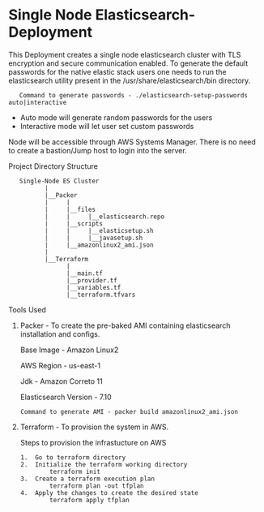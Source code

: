 # Single Node Elasticsearch-Deployment

This Deployment creates a single node elasticsearch cluster with TLS encryption and secure communication enabled. To generate the default passwords for the native elastic stack users one needs to run the elasticsearch utility present in the /usr/share/elasticsearch/bin directory.

       Command to generate passwords - ./elasticsearch-setup-passwords auto|interactive
- Auto mode will generate random passwords for the users
- Interactive mode will let user set custom passwords

Node will be accessible through AWS Systems Manager. There is no need to create a bastion/Jump host to login into the server. 

Project Directory Structure

       Single-Node ES Cluster
              |
              |__Packer
              |     |
              |     |__files
              |     |     |__elasticsearch.repo
              |     |__scripts     
              |     |     |__elasticsetup.sh
              |     |     |__javasetup.sh
              |     |__amazonlinux2_ami.json
              |
              |__Terraform
                    |
                    |__main.tf
                    |__provider.tf
                    |__variables.tf
                    |__terraform.tfvars

Tools Used
1. Packer - To create the pre-baked AMI containing elasticsearch installation and configs.

    Base Image - Amazon Linux2

    AWS Region - us-east-1

    Jdk - Amazon Correto 11

    Elasticsearch Version - 7.10
 
       Command to generate AMI - packer build amazonlinux2_ami.json

2. Terraform - To provision the system in AWS.

   Steps to provision the infrastucture on AWS
   
       1.  Go to terraform directory
       2.  Initialize the terraform working directory
               terraform init 
       3.  Create a terraform execution plan
               terraform plan -out tfplan
       4.  Apply the changes to create the desired state 
               terraform apply tfplan
    
